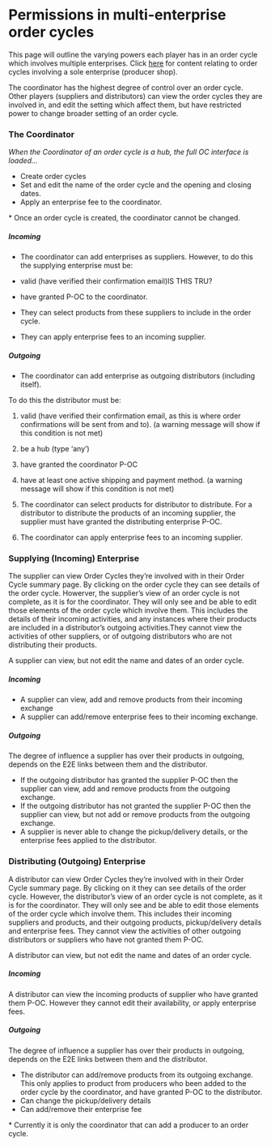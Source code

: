 # Permissions in multi-enterprise order cycles

This page will outline the varying powers each player has in an order cycle which involves multiple enterprises. Click [here](/order-cycles.md) for content relating to order cycles involving a sole enterprise \(producer shop\).

The coordinator has the highest degree of control over an order cycle. Other players \(suppliers and distributors\) can view the order cycles they are involved in, and edit the setting which affect them, but have restricted power to change broader setting of an order cycle.

### The Coordinator

_When the Coordinator of an order cycle is a hub, the full OC interface is loaded…_

* Create order cycles
* Set and edit the name of the order cycle and the opening and closing dates.
* Apply an enterprise fee to the coordinator.

\* Once an order cycle is created, the coordinator cannot be changed.

##### **Incoming**

* The coordinator can add enterprises as suppliers. However, to do this the supplying enterprise must be:

* valid \(have verified their confirmation email\)IS THIS TRU?

* have granted P-OC to the coordinator.

* They can select products from these suppliers to include in the order cycle.

* They can apply enterprise fees to an incoming supplier.

##### **Outgoing**

* The coordinator can add enterprise as outgoing distributors \(including itself\).

To do this the distributor must be:

1. valid \(have verified their confirmation email, as this is where order confirmations will be sent from and to\). \(a warning message will show if this condition is not met\)
2. be a hub \(type ‘any’\)
3. have granted the coordinator P-OC
4. have at least one active shipping and payment method. \(a warning message will show if this condition is not met\)

5. The coordinator can select products for distributor to distribute.  For a distributor to distribute the products of an incoming supplier, the supplier must have granted the distributing enterprise P-OC.

6. The coordinator can apply enterprise fees to an incoming supplier.

### Supplying \(Incoming\) Enterprise

The supplier can view Order Cycles they’re involved with in their Order Cycle summary page. By clicking on the order cycle they can see details of the order cycle. Howerver, the supplier’s view of an order cycle is not complete, as it is for the coordinator. They will only see and be able to edit those elements of the order cycle which involve them. This includes the details of their incoming activities, and any instances where their products are included in a distributor’s outgoing activities.They cannot view the activities of other suppliers, or of outgoing distributors who are not distributing their products.

A supplier can view, but not edit the name and dates of an order cycle.

##### **Incoming**

* A supplier can view, add and remove products from their incoming exchange
* A supplier can add/remove enterprise fees to their incoming exchange.

##### **Outgoing**

The degree of influence a supplier has over their products in outgoing, depends on the E2E links between them and the distributor.

* If the outgoing distributor has granted the supplier P-OC then the supplier can view, add and remove products from the outgoing exchange.
* If the outgoing distributor has not granted the supplier P-OC then the supplier can view, but not add or remove products from the outgoing exchange.
* A supplier is never able to change the pickup/delivery details, or the enterprise fees applied to the distributor.

### Distributing \(Outgoing\) Enterprise

A distributor can view Order Cycles they’re involved with in their Order Cycle summary page. By clicking on it they can see details of the order cycle. However, the distributor’s view of an order cycle is not complete, as it is for the coordinator. They will only see and be able to edit those elements of the order cycle which involve them. This includes their incoming suppliers and products, and their outgoing products, pickup/delivery details and enterprise fees. They cannot view the activities of other outgoing distributors or suppliers who have not granted them P-OC.

A distributor can view, but not edit the name and dates of an order cycle.

##### **Incoming**

A distributor can view the incoming products of supplier who have granted them P-OC. However they cannot edit their availability, or apply enterprise fees.

##### **Outgoing**

The degree of influence a supplier has over their products in outgoing, depends on the E2E links between them and the distributor.

* The distributor can add/remove products from its outgoing exchange. This only applies to product from producers who been added to the order cycle by the coordinator, and have granted P-OC to the distributor.
* Can change the pickup/delivery details
* Can add/remove their enterprise fee

\* Currently it is only the coordinator that can add a producer to an order cycle.

